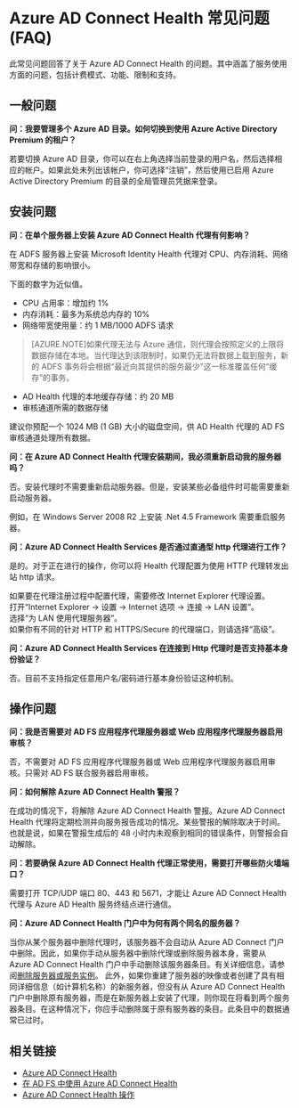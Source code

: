 <properties
	pageTitle="Azure AD Connect Health 常见问题"
	description="此常见问题回答了关于 Azure AD Connect Health 的问题。其中涵盖了服务使用方面的问题，包括计费模式、功能、限制和支持。"
	services="active-directory"
	documentationCenter=""
	authors="billmath"
	manager="stevenpo"
	editor="curtand"/>

<tags 
	ms.service="active-directory"  
	ms.date="03/21/2016"
	wacn.date="04/06/2016"/>


# Azure AD Connect Health 常见问题 (FAQ)

此常见问题回答了关于 Azure AD Connect Health 的问题。其中涵盖了服务使用方面的问题，包括计费模式、功能、限制和支持。

## 一般问题



**问：我要管理多个 Azure AD 目录。如何切换到使用 Azure Active Directory Premium 的租户？**

若要切换 Azure AD 目录，你可以在右上角选择当前登录的用户名，然后选择相应的帐户。如果此处未列出该帐户，你可选择“注销”，然后使用已启用 Azure Active Directory Premium 的目录的全局管理员凭据来登录。

## 安装问题



**问：在单个服务器上安装 Azure AD Connect Health 代理有何影响？**

在 ADFS 服务器上安装 Microsoft Identity Health 代理对 CPU、内存消耗、网络带宽和存储的影响很小。

下面的数字为近似值。

- CPU 占用率：增加约 1%
- 内存消耗：最多为系统总内存的 10%
- 网络带宽使用量：约 1 MB/1000 ADFS 请求
>[AZURE.NOTE]如果代理无法与 Azure 通信，则代理会按照定义的上限将数据存储在本地。当代理达到该限制时，如果仍无法将数据上载到服务，新的 ADFS 事务将会根据“最近向其提供的服务最少”这一标准覆盖任何“缓存”的事务。

- AD Health 代理的本地缓存存储：约 20 MB
- 审核通道所需的数据存储


建议你预配一个 1024 MB (1 GB) 大小的磁盘空间，供 AD Health 代理的 AD FS 审核通道处理所有数据。

**问：在 Azure AD Connect Health 代理安装期间，我必须重新启动我的服务器吗？**

否。安装代理时不需要重新启动服务器。但是，安装某些必备组件时可能需要重新启动服务器。

例如，在 Windows Server 2008 R2 上安装 .Net 4.5 Framework 需要重启服务器。


**问：Azure AD Connect Health Services 是否通过直通型 http 代理进行工作？**

是的。对于正在进行的操作，你可以将 Health 代理配置为使用 HTTP 代理转发出站 http 请求。

如果要在代理注册过程中配置代理，需要修改 Internet Explorer 代理设置。<br>
打开“Internet Explorer -> 设置 -> Internet 选项 -> 连接 -> LAN 设置”。<br> 
选择“为 LAN 使用代理服务器”。<br> 
如果你有不同的针对 HTTP 和 HTTPS/Secure 的代理端口，则请选择“高级”。<br>


**问：Azure AD Connect Health Services 在连接到 Http 代理时是否支持基本身份验证？**

否。目前不支持指定任意用户名/密码进行基本身份验证这种机制。



## 操作问题



**问：我是否需要对 AD FS 应用程序代理服务器或 Web 应用程序代理服务器启用审核？**

否，不需要对 AD FS 应用程序代理服务器或 Web 应用程序代理服务器启用审核。只需对 AD FS 联合服务器启用审核。



**问：如何解除 Azure AD Connect Health 警报？**

在成功的情况下，将解除 Azure AD Connect Health 警报。Azure AD Connect Health 代理将定期检测并向服务报告成功的情况。某些警报的解除取决于时间。也就是说，如果在警报生成后的 48 小时内未观察到相同的错误条件，则警报会自动解除。




**问：若要确保 Azure AD Connect Health 代理正常使用，需要打开哪些防火墙端口？**

需要打开 TCP/UDP 端口 80、443 和 5671，才能让 Azure AD Connect Health 代理与 Azure AD Health 服务终结点进行通信。


**问：Azure AD Connect Health 门户中为何有两个同名的服务器？**

当你从某个服务器中删除代理时，该服务器不会自动从 Azure AD Connect 门户中删除。因此，如果你手动从服务器中删除代理或删除服务器本身，需要从 Azure AD Connect Health 门户中手动删除该服务器条目。有关详细信息，请参阅[删除服务器或服务实例](/documentation/articles/active-directory-aadconnect-health-operations/#delete-a-server-or-service-instance)。
此外，如果你重建了服务器的映像或者创建了具有相同详细信息（如计算机名称）的新服务器，但没有从 Azure AD Connect Health 门户中删除原有服务器，而是在新服务器上安装了代理，则你现在将看到两个服务器条目。在这种情况下，你应手动删除属于原有服务器的条目。此条目中的数据通常已过时。

## 相关链接

* [Azure AD Connect Health](/documentation/articles/active-directory-aadconnect-health/)
* [在 AD FS 中使用 Azure AD Connect Health](/documentation/articles/active-directory-aadconnect-health-adfs/)
* [Azure AD Connect Health 操作](/documentation/articles/active-directory-aadconnect-health-operations/)

<!---HONumber=Mooncake_0405_2016-->